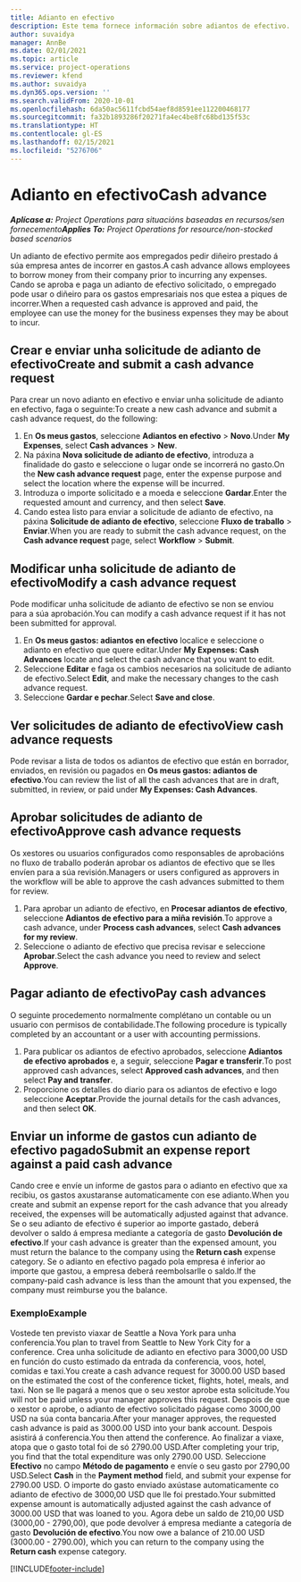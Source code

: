```yaml
---
title: Adianto en efectivo
description: Este tema fornece información sobre adiantos de efectivo.
author: suvaidya
manager: AnnBe
ms.date: 02/01/2021
ms.topic: article
ms.service: project-operations
ms.reviewer: kfend
ms.author: suvaidya
ms.dyn365.ops.version: ''
ms.search.validFrom: 2020-10-01
ms.openlocfilehash: 6da50ac5611fcbd54aef8d8591ee112200468177
ms.sourcegitcommit: fa32b1893286f20271fa4ec4be8fc68bd135f53c
ms.translationtype: HT
ms.contentlocale: gl-ES
ms.lasthandoff: 02/15/2021
ms.locfileid: "5276706"
---
```

# <a name="cash-advance"></a><span data-ttu-id="ed4e2-103">Adianto en efectivo</span><span class="sxs-lookup"><span data-stu-id="ed4e2-103">Cash advance</span></span>

<span data-ttu-id="ed4e2-104">_**Aplícase a:** Project Operations para situacións baseadas en recursos/sen fornecemento_</span><span class="sxs-lookup"><span data-stu-id="ed4e2-104">_**Applies To:** Project Operations for resource/non-stocked based scenarios_</span></span>

<span data-ttu-id="ed4e2-105">Un adianto de efectivo permite aos empregados pedir diñeiro prestado á súa empresa antes de incorrer en gastos.</span><span class="sxs-lookup"><span data-stu-id="ed4e2-105">A cash advance allows employees to borrow money from their company prior to incurring any expenses.</span></span> <span data-ttu-id="ed4e2-106">Cando se aproba e paga un adianto de efectivo solicitado, o empregado pode usar o diñeiro para os gastos empresariais nos que estea a piques de incorrer.</span><span class="sxs-lookup"><span data-stu-id="ed4e2-106">When a requested cash advance is approved and paid, the employee can use the money for the business expenses they may be about to incur.</span></span> 

## <a name="create-and-submit-a-cash-advance-request"></a><span data-ttu-id="ed4e2-107">Crear e enviar unha solicitude de adianto de efectivo</span><span class="sxs-lookup"><span data-stu-id="ed4e2-107">Create and submit a cash advance request</span></span>
<span data-ttu-id="ed4e2-108">Para crear un novo adianto en efectivo e enviar unha solicitude de adianto en efectivo, faga o seguinte:</span><span class="sxs-lookup"><span data-stu-id="ed4e2-108">To create a new cash advance and submit a cash advance request, do the following:</span></span> 

1. <span data-ttu-id="ed4e2-109">En **Os meus gastos**, seleccione **Adiantos en efectivo** > **Novo**.</span><span class="sxs-lookup"><span data-stu-id="ed4e2-109">Under **My Expenses**, select **Cash advances** > **New**.</span></span> 
2. <span data-ttu-id="ed4e2-110">Na páxina **Nova solicitude de adianto de efectivo**, introduza a finalidade do gasto e seleccione o lugar onde se incorrerá no gasto.</span><span class="sxs-lookup"><span data-stu-id="ed4e2-110">On the **New cash advance request** page, enter the expense purpose and select the location where the expense will be incurred.</span></span>
3. <span data-ttu-id="ed4e2-111">Introduza o importe solicitado e a moeda e seleccione **Gardar**.</span><span class="sxs-lookup"><span data-stu-id="ed4e2-111">Enter the requested amount and currency, and then select **Save**.</span></span> 
4. <span data-ttu-id="ed4e2-112">Cando estea listo para enviar a solicitude de adianto de efectivo, na páxina **Solicitude de adianto de efectivo**, seleccione **Fluxo de traballo** > **Enviar**.</span><span class="sxs-lookup"><span data-stu-id="ed4e2-112">When you are ready to submit the cash advance request, on the **Cash advance request** page, select **Workflow** > **Submit**.</span></span>

## <a name="modify-a-cash-advance-request"></a><span data-ttu-id="ed4e2-113">Modificar unha solicitude de adianto de efectivo</span><span class="sxs-lookup"><span data-stu-id="ed4e2-113">Modify a cash advance request</span></span>

<span data-ttu-id="ed4e2-114">Pode modificar unha solicitude de adianto de efectivo se non se enviou para a súa aprobación.</span><span class="sxs-lookup"><span data-stu-id="ed4e2-114">You can modify a cash advance request if it has not been submitted for approval.</span></span>

1. <span data-ttu-id="ed4e2-115">En **Os meus gastos: adiantos en efectivo** localice e seleccione o adianto en efectivo que quere editar.</span><span class="sxs-lookup"><span data-stu-id="ed4e2-115">Under **My Expenses: Cash Advances** locate and select the cash advance that you want to edit.</span></span>
2. <span data-ttu-id="ed4e2-116">Seleccione **Editar** e faga os cambios necesarios na solicitude de adianto de efectivo.</span><span class="sxs-lookup"><span data-stu-id="ed4e2-116">Select **Edit**, and make the necessary changes to the cash advance request.</span></span> 
3. <span data-ttu-id="ed4e2-117">Seleccione **Gardar e pechar**.</span><span class="sxs-lookup"><span data-stu-id="ed4e2-117">Select **Save and close**.</span></span>


## <a name="view-cash-advance-requests"></a><span data-ttu-id="ed4e2-118">Ver solicitudes de adianto de efectivo</span><span class="sxs-lookup"><span data-stu-id="ed4e2-118">View cash advance requests</span></span>
<span data-ttu-id="ed4e2-119">Pode revisar a lista de todos os adiantos de efectivo que están en borrador, enviados, en revisión ou pagados en **Os meus gastos: adiantos de efectivo**.</span><span class="sxs-lookup"><span data-stu-id="ed4e2-119">You can review the list of all the cash advances that are in draft, submitted, in review, or paid under **My Expenses: Cash Advances**.</span></span> 

## <a name="approve-cash-advance-requests"></a><span data-ttu-id="ed4e2-120">Aprobar solicitudes de adianto de efectivo</span><span class="sxs-lookup"><span data-stu-id="ed4e2-120">Approve cash advance requests</span></span>

<span data-ttu-id="ed4e2-121">Os xestores ou usuarios configurados como responsables de aprobacións no fluxo de traballo poderán aprobar os adiantos de efectivo que se lles envíen para a súa revisión.</span><span class="sxs-lookup"><span data-stu-id="ed4e2-121">Managers or users configured as approvers in the workflow will be able to approve the cash advances submitted to them for review.</span></span> 

1. <span data-ttu-id="ed4e2-122">Para aprobar un adianto de efectivo, en **Procesar adiantos de efectivo**, seleccione **Adiantos de efectivo para a miña revisión**.</span><span class="sxs-lookup"><span data-stu-id="ed4e2-122">To approve a cash advance, under **Process cash advances**, select **Cash advances for my review**.</span></span>
2. <span data-ttu-id="ed4e2-123">Seleccione o adianto de efectivo que precisa revisar e seleccione **Aprobar**.</span><span class="sxs-lookup"><span data-stu-id="ed4e2-123">Select the cash advance you need to review and select **Approve**.</span></span>  

## <a name="pay-cash-advances"></a><span data-ttu-id="ed4e2-124">Pagar adianto de efectivo</span><span class="sxs-lookup"><span data-stu-id="ed4e2-124">Pay cash advances</span></span> 
<span data-ttu-id="ed4e2-125">O seguinte procedemento normalmente complétano un contable ou un usuario con permisos de contabilidade.</span><span class="sxs-lookup"><span data-stu-id="ed4e2-125">The following procedure is typically completed by an accountant or a user with accounting permissions.</span></span>

1. <span data-ttu-id="ed4e2-126">Para publicar os adiantos de efectivo aprobados, seleccione **Adiantos de efectivo aprobados** e, a seguir, seleccione **Pagar e transferir**.</span><span class="sxs-lookup"><span data-stu-id="ed4e2-126">To post approved cash advances, select **Approved cash advances**, and then select **Pay and transfer**.</span></span>  
2. <span data-ttu-id="ed4e2-127">Proporcione os detalles do diario para os adiantos de efectivo e logo seleccione **Aceptar**.</span><span class="sxs-lookup"><span data-stu-id="ed4e2-127">Provide the journal details for the cash advances, and then select **OK**.</span></span> 

## <a name="submit-an-expense-report-against-a-paid-cash-advance"></a><span data-ttu-id="ed4e2-128">Enviar un informe de gastos cun adianto de efectivo pagado</span><span class="sxs-lookup"><span data-stu-id="ed4e2-128">Submit an expense report against a paid cash advance</span></span> 

<span data-ttu-id="ed4e2-129">Cando cree e envíe un informe de gastos para o adianto en efectivo que xa recibiu, os gastos axustaranse automaticamente con ese adianto.</span><span class="sxs-lookup"><span data-stu-id="ed4e2-129">When you create and submit an expense report for the cash advance that you already received, the expenses will be automatically adjusted against that advance.</span></span> <span data-ttu-id="ed4e2-130">Se o seu adianto de efectivo é superior ao importe gastado, deberá devolver o saldo á empresa mediante a categoría de gasto **Devolución de efectivo**.</span><span class="sxs-lookup"><span data-stu-id="ed4e2-130">If your cash advance is greater than the expensed amount, you must return the balance to the company using the **Return cash** expense category.</span></span> <span data-ttu-id="ed4e2-131">Se o adianto en efectivo pagado pola empresa é inferior ao importe que gastou, a empresa deberá reembolsarlle o saldo.</span><span class="sxs-lookup"><span data-stu-id="ed4e2-131">If the company-paid cash advance is less than the amount that you expensed, the company must reimburse you the balance.</span></span> 

### <a name="example"></a><span data-ttu-id="ed4e2-132">Exemplo</span><span class="sxs-lookup"><span data-stu-id="ed4e2-132">Example</span></span>
<span data-ttu-id="ed4e2-133">Vostede ten previsto viaxar de Seattle a Nova York para unha conferencia.</span><span class="sxs-lookup"><span data-stu-id="ed4e2-133">You plan to travel from Seattle to New York City for a conference.</span></span> <span data-ttu-id="ed4e2-134">Crea unha solicitude de adianto en efectivo para 3000,00 USD en función do custo estimado da entrada da conferencia, voos, hotel, comidas e taxi.</span><span class="sxs-lookup"><span data-stu-id="ed4e2-134">You create a cash advance request for 3000.00 USD based on the estimated the cost of the conference ticket, flights, hotel, meals, and taxi.</span></span> <span data-ttu-id="ed4e2-135">Non se lle pagará a menos que o seu xestor aprobe esta solicitude.</span><span class="sxs-lookup"><span data-stu-id="ed4e2-135">You will not be paid unless your manager approves this request.</span></span> <span data-ttu-id="ed4e2-136">Despois de que o xestor o aprobe, o adianto de efectivo solicitado págase como 3000,00 USD na súa conta bancaria.</span><span class="sxs-lookup"><span data-stu-id="ed4e2-136">After your manager approves, the requested cash advance is paid as 3000.00 USD into your bank account.</span></span> <span data-ttu-id="ed4e2-137">Despois asistirá á conferencia.</span><span class="sxs-lookup"><span data-stu-id="ed4e2-137">You then attend the conference.</span></span> <span data-ttu-id="ed4e2-138">Ao finalizar a viaxe, atopa que o gasto total foi de só 2790.00 USD.</span><span class="sxs-lookup"><span data-stu-id="ed4e2-138">After completing your trip, you find that the total expenditure was only 2790.00 USD.</span></span> <span data-ttu-id="ed4e2-139">Seleccione **Efectivo** no campo **Método de pagamento** e envíe o seu gasto por 2790,00 USD.</span><span class="sxs-lookup"><span data-stu-id="ed4e2-139">Select **Cash** in the **Payment method** field, and submit your expense for 2790.00 USD.</span></span> <span data-ttu-id="ed4e2-140">O importe do gasto enviado axústase automaticamente co adianto de efectivo de 3000,00 USD que lle foi prestado.</span><span class="sxs-lookup"><span data-stu-id="ed4e2-140">Your submitted expense amount is automatically adjusted against the cash advance of 3000.00 USD that was loaned to you.</span></span> <span data-ttu-id="ed4e2-141">Agora debe un saldo de 210,00 USD (3000,00 - 2790,00), que pode devolver á empresa mediante a categoría de gasto **Devolución de efectivo**.</span><span class="sxs-lookup"><span data-stu-id="ed4e2-141">You now owe a balance of 210.00 USD (3000.00 - 2790.00), which you can return to the company using the **Return cash** expense category.</span></span>



[!INCLUDE[footer-include](../includes/footer-banner.md)]